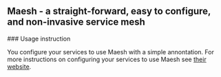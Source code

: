 ## Maesh - a straight-forward, easy to configure, and non-invasive service mesh

### Usage instruction

You configure your services to use Maesh with a simple annontation. For more instructions on configuring your services to use Maesh see [their website](https://docs.mae.sh/configuration/).

